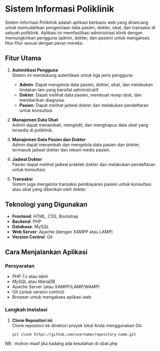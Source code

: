 # Sistem Informasi Poliklinik

Sistem informasi Poliklinik adalah aplikasi berbasis web yang dirancang untuk memudahkan pengelolaan data pasien, dokter, obat, dan transaksi di sebuah poliklinik. Aplikasi ini memfasilitasi administrasi klinik dengan memungkinkan pengguna (admin, dokter, dan pasien) untuk mengakses fitur-fitur sesuai dengan peran mereka.

## Fitur Utama

1. **Autentikasi Pengguna**  
   Sistem ini mendukung autentikasi untuk tiga jenis pengguna:  
   - **Admin**: Dapat mengelola data pasien, dokter, obat, dan melakukan tindakan lain yang bersifat administratif.
   - **Dokter**: Dapat melihat data pasien, membuat resep obat, dan memberikan diagnosa.
   - **Pasien**: Dapat melihat jadwal dokter dan melakukan pendaftaran untuk konsultasi.

2. **Manajemen Data Obat**  
   Admin dapat menambah, mengedit, dan menghapus data obat yang tersedia di poliklinik.

3. **Manajemen Data Pasien dan Dokter**  
   Admin dapat menambah dan mengelola data pasien dan dokter, termasuk jadwal dokter dan rekam medis pasien.

4. **Jadwal Dokter**  
   Pasien dapat melihat jadwal praktek dokter dan melakukan pendaftaran untuk konsultasi.

5. **Transaksi**  
   Sistem juga mengelola transaksi pembayaran pasien untuk konsultasi atau obat yang diberikan oleh dokter.

## Teknologi yang Digunakan

- **Frontend**: HTML, CSS, Bootstrap
- **Backend**: PHP
- **Database**: MySQL
- **Web Server**: Apache (dengan XAMPP atau LAMP)
- **Version Control**: Git

## Cara Menjalankan Aplikasi

### Persyaratan

- PHP 7.x atau lebih
- MySQL atau MariaDB
- Apache Server (atau XAMPP/LAMP/WAMP)
- Git (untuk version control)
- Browser untuk mengakses aplikasi web

### Langkah Instalasi

1. **Clone Repositori ini**  
   Clone repositori ke direktori proyek lokal Anda menggunakan Git:

   ```bash
   git clone https://github.com/username/repository-name.git

NB : mohon maaf jika kadang ada kesalahan di obat.php
